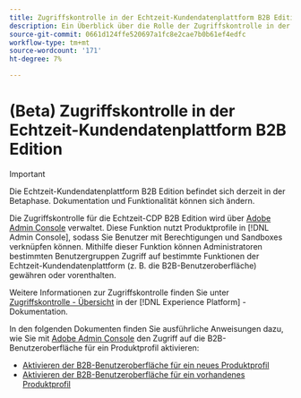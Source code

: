 ```yaml
---
title: Zugriffskontrolle in der Echtzeit-Kundendatenplattform B2B Edition
description: Ein Überblick über die Rolle der Zugriffskontrolle in der Echtzeit-Kundendatenplattform B2B Edition.
source-git-commit: 0661d124ffe520697a1fc8e2cae7b0b61ef4edfc
workflow-type: tm+mt
source-wordcount: '171'
ht-degree: 7%

---
```


# (Beta) Zugriffskontrolle in der Echtzeit-Kundendatenplattform B2B Edition

>[!IMPORTANT]
>
>Die Echtzeit-Kundendatenplattform B2B Edition befindet sich derzeit in der Betaphase. Dokumentation und Funktionalität können sich ändern.

Die Zugriffskontrolle für die Echtzeit-CDP B2B Edition wird über [Adobe Admin Console](http://adminconsole.adobe.com) verwaltet. Diese Funktion nutzt Produktprofile in [!DNL Admin Console], sodass Sie Benutzer mit Berechtigungen und Sandboxes verknüpfen können. Mithilfe dieser Funktion können Administratoren bestimmten Benutzergruppen Zugriff auf bestimmte Funktionen der Echtzeit-Kundendatenplattform (z. B. die B2B-Benutzeroberfläche) gewähren oder vorenthalten.

Weitere Informationen zur Zugriffskontrolle finden Sie unter [Zugriffskontrolle - Übersicht](../../access-control/home.md) in der [!DNL Experience Platform] -Dokumentation.

In den folgenden Dokumenten finden Sie ausführliche Anweisungen dazu, wie Sie mit [Adobe Admin Console](http://adminconsole.adobe.com) den Zugriff auf die B2B-Benutzeroberfläche für ein Produktprofil aktivieren:

* [Aktivieren der B2B-Benutzeroberfläche für ein neues Produktprofil](../../access-control/ui/create-profile.md)
* [Aktivieren der B2B-Benutzeroberfläche für ein vorhandenes Produktprofil](../../access-control/ui/details-and-services.md)